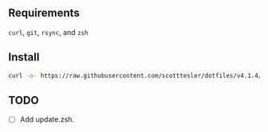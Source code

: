 ## Requirements

`curl`, `git`, `rsync`, and `zsh`

## Install

```bash
curl -o- https://raw.githubusercontent.com/scotttesler/dotfiles/v4.1.4/install.sh | zsh
```

## TODO

- [ ] Add update.zsh.
